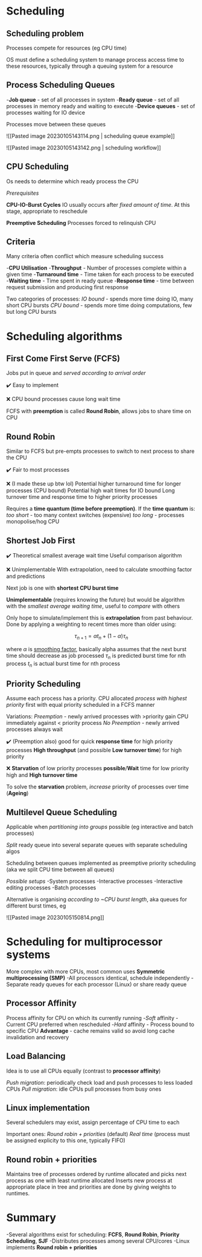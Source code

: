
# Scheduling

## Scheduling problem

Processes compete for resources (eg CPU time)

OS must define a scheduling system to manage process access time to these resources, typically through a queuing system for a resource

## Process Scheduling Queues

-**Job queue** - set of all processes in system
-**Ready queue** - set of all processes in memory ready and waiting to execute
-**Device queues** - set of processes waiting for IO device

Processes move between these queues


![[Pasted image 20230105143114.png | scheduling queue example]]


![[Pasted image 20230105143142.png | scheduling workflow]]


## CPU Scheduling

Os needs to determine which ready process the CPU

_Prerequisites_

**CPU-IO-Burst Cycles**
IO usually occurs after _fixed amount of time_. At this stage, appropriate to reschedule

**Preemptive Scheduling**
Processes forced to relinquish CPU

## Criteria

Many criteria often conflict which measure scheduling success

-**CPU Utilisation**
-**Throughput** - Number of processes complete within a given time
-**Turnaround time** - Time taken for each process to be executed
-**Waiting time** - Time spent in ready queue
-**Response time** - time between request submission and producing first response

Two categories of processes:
_IO bound_ - spends more time doing IO, many short CPU bursts
_CPU bound_ - spends more time doing computations, few but long CPU bursts

# Scheduling algorithms

## First Come First Serve (FCFS)

Jobs put in queue and _served according to arrival order_

✔️
Easy to implement

❌
CPU bound processes cause long wait time

FCFS with **preemption** is called **Round Robin**, allows jobs to share time on CPU

## Round Robin
Similar to FCFS but pre-empts processes to switch to next process to share the CPU

✔️
Fair to most processes

❌ (I made these up btw lol)
Potential higher turnaround time for longer processes (CPU bound)
Potential high wait times for IO bound
Long turnover time and response time to higher priority processes


Requires a **time quantum (time before preemption)**.
If the **time quantum** is:
	_too short_ - too many context switches (expensive)
	_too long_ - processes monopolise/hog CPU 


## Shortest Job First

✔️
Theoretical smallest average wait time
Useful comparison algorithm

❌
Unimplementable
With extrapolation, need to calculate smoothing factor and predictions


Next job is one with **shortest CPU burst time**

**Unimplementable** (requires knowing the future) but would be algorithm with the _smallest average waiting time_, useful to _compare_ with others

Only hope to simulate/implement this is **extrapolation** from past behaviour. Done by applying a weighting to recent times more than older using:

$$\tau_{n+1} = \alpha t_n + (1-\alpha)\tau_n$$

where 
$\alpha$ is [smoothing factor](https://en.wikipedia.org/wiki/Exponential_smoothing),  basically alpha assumes that the next burst time should decrease as job processed
$\tau_n$ is predicted burst time for nth process
$t_n$ is actual burst time for nth process




## Priority Scheduling

Assume each process has a priority. CPU allocated _process with highest priority_ first with equal priority scheduled in a FCFS manner

Variations:
	_Preemption_ - newly arrived processes with >priority gain CPU immediately against < priority process
	_No Preemption_ - newly arrived processes always wait

✔️
(Preemption also) good for quick **response time** for high priority processes
**High throughput** (and possible **Low turnover time**) for high priority 

❌
**Starvation** of low priority processes **possible**/**Wait** time for low priority high and **High turnover time**

To solve the **starvation** problem, _increase_ priority of processes over time (**Ageing**)

## Multilevel Queue Scheduling

Applicable when _partitioning into groups_ possible (eg interactive and batch processes)

_Split_ ready queue into several separate queues with separate scheduling algos

Scheduling between queues implemented as preemptive priority scheduling (aka we split CPU time between all queues)

_Possible setups_
	-System processes
	-Interactive processes
	-Interactive editing processes
	-Batch processes

Alternative is organising _according to ~CPU burst length_, aka queues for different burst times, eg

![[Pasted image 20230105150814.png]]

# Scheduling for multiprocessor systems

More complex with more CPUs, most common uses **Symmetric multiprocessing (SMP)**
	-All processors identical, schedule independently
	-Separate ready queues for each processor (Linux) or share ready queue

## Processor Affinity

Process affinity for CPU on which its currently running
	-_Soft_ affinity - Current CPU preferred when rescheduled
	-_Hard_ affinity - Process bound to specific CPU
		**Advantage** - cache remains valid so avoid long cache invalidation and recovery

## Load Balancing

Idea is to use all CPUs equally (contrast to **processor affinity**)

_Push migration_: periodically check load and push processes to less loaded CPUs
_Pull migration_: idle CPUs pull processes from busy ones


## Linux implementation

Several schedulers may exist, assign percentage of CPU time to each

Important ones:
	_Round robin + priorities_ (default)
	_Real time_ (process must be assigned explicity to this one, typically FIFO)

## Round robin + priorities

Maintains tree of processes ordered by runtime allocated and picks next process as one with least runtime allocated
Inserts new process at appropriate place in tree and priorities are done by giving weights to runtimes.

# Summary

-Several algorithms exist for scheduling: **FCFS**, **Round Robin**, **Priority Scheduling**, **SJF**
-Distributes processes among several CPU/cores
-Linux implements **Round robin + priorities**





